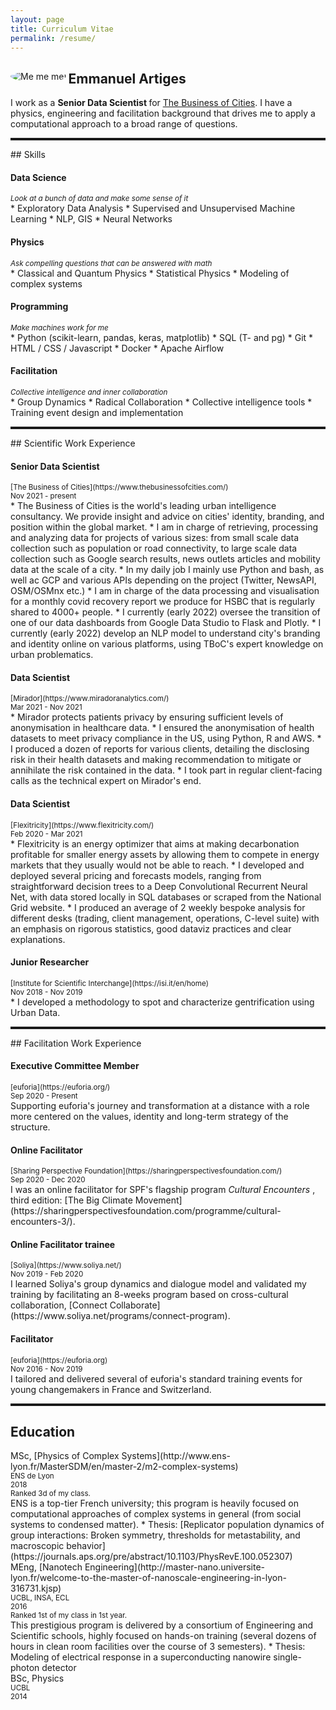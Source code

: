 ```yaml
---
layout: page
title: Curriculum Vitae
permalink: /resume/
---
```


<section class="bio-grid">

<div>
<img class="avatar avatar-circle" src="{{"assets/E_Artiges.jpg" | relative_url }}" alt="Me me me!" align="left" style="border-radius: 50%">
</div>

<div>

# <b> Emmanuel Artiges </b>

I work as a <b> Senior Data Scientist </b> for [The Business of Cities](https://www.thebusinessofcities.com/). I have a physics, engineering and facilitation background that drives me to apply a computational approach to a broad range of questions.

</div>

</section>

<hr style="border:0; border-top: dotted;">

<section>
## Skills

<section class="job-item">
<div class="job-details">
<h4 class="skill-item item-label"> Data Science </h4>
<small class="skill-description"> <i> Look at a bunch of data and make some sense of it </i> </small>
</div>
<div class="job-summary">
* Exploratory Data Analysis
* Supervised and Unsupervised Machine Learning
* NLP, GIS 
* Neural Networks
</div>
</section>

<section class="job-item">
<div class="job-details">
<h4 class="skill-item item-label"> Physics </h4>
<small class="skill-description">  <i> Ask compelling questions that can be answered with math  </i> </small>
</div>
<div class="job-summary">
* Classical and Quantum Physics
* Statistical Physics
* Modeling of complex systems
</div>
</section>

<section class="job-item">
<div class="job-details">
<h4 class="skill-item item-label"> Programming </h4>
<small class="skill-description">  <i> Make machines work for me  </i> </small>
</div>
<div class="job-summary">
* Python (scikit-learn, pandas, keras, matplotlib)
* SQL (T- and pg)
* Git
* HTML / CSS / Javascript
* Docker
* Apache Airflow
</div>
</section>

<section class="job-item">
<div class="job-details">
<h4 class="skill-item item-label"> Facilitation </h4>
<small class="skill-description">  <i> Collective intelligence and inner collaboration </i> </small>
</div>
<div class="job-summary">
* Group Dynamics
* Radical Collaboration
* Collective intelligence tools
* Training event design and implementation
</div>
</section>

</section>

<hr style="border:0; border-top: dotted;">

<section>
## Scientific Work Experience

<section class="job-item">
<div class="job-details">
<h4 class="item-label"> Senior Data Scientist </h4>
<small>[The Business of Cities](https://www.thebusinessofcities.com/) <br>
Nov 2021 - present </small>
</div>
<div class="job-summary">
* The Business of Cities is the world's leading urban intelligence consultancy. We provide insight and advice on cities' identity, branding, and position within the global market.
* I am in charge of retrieving, processing and analyzing data for projects of various sizes: from small scale data collection such as population or road connectivity, to large scale data collection such as Google search results, news outlets articles and mobility data at the scale of a city.
* In my daily job I mainly use Python and bash, as well ac GCP and various APIs depending on the project (Twitter, NewsAPI, OSM/OSMnx etc.)
* I am in charge of the data processing and visualisation for a monthly covid recovery report we produce for HSBC that is regularly shared to 4000+ people.
* I currently (early 2022) oversee the transition of one of our data dashboards from Google Data Studio to Flask and Plotly. 
* I currently (early 2022) develop an NLP model to understand city's branding and identity online on various platforms, using TBoC's expert knowledge on urban problematics.
</div>
</section> 
 
<section class="job-item">
<div class="job-details">
<h4 class="item-label"> Data Scientist </h4>
<small>[Mirador](https://www.miradoranalytics.com/) <br>
Mar 2021 - Nov 2021 </small>
</div>
<div class="job-summary">
* Mirador protects patients privacy by ensuring sufficient levels of anonymisation in healthcare data.
* I ensured the anonymisation of health datasets to meet privacy compliance in the US, using Python, R and AWS.
* I produced a dozen of reports for various clients, detailing the disclosing risk in their health datasets and making recommendation to mitigate or annihilate the risk contained in the data.
* I took part in regular client-facing calls as the technical expert on Mirador's end.
</div>
</section>

<section class="job-item">
<div class="job-details">
<h4 class="item-label"> Data Scientist </h4>
<small>[Flexitricity](https://www.flexitricity.com/) <br>
 Feb 2020 - Mar 2021 </small>
</div>
<div class="job-summary">
* Flexitricity is an energy optimizer that aims at making decarbonation profitable for smaller energy assets by allowing them to compete in energy markets that they usually would not be able to reach.
* I developed and deployed several pricing and forecasts models, ranging from straightforward decision trees to a Deep Convolutional Recurrent Neural Net, with data stored locally in SQL databases or scraped from the National Grid website.
* I produced an average of 2 weekly bespoke analysis for different desks (trading, client management, operations, C-level suite) with an emphasis on rigorous statistics, good dataviz practices and clear explanations.
</div>
</section>

<section class="job-item">
<div class="job-details">
<h4 class="item-label"> Junior Researcher </h4>
<small>[Institute for Scientific Interchange](https://isi.it/en/home) <br>
Nov 2018 - Nov 2019 </small>
</div>
<div class="job-summary">
* I developed a methodology to spot and characterize gentrification using Urban Data.
</div>
</section>

</section>

<hr style="border:0; border-top: dotted;">

<section>
## Facilitation Work Experience

<section class="job-item">
<div class="job-details">
<h4 class="item-label"> Executive Committee Member </h4>
<small>[euforia](https://euforia.org/) <br>
Sep 2020 - Present </small>
</div>
<div class="job-summary">
Supporting euforia's journey and transformation at a distance with a role more centered on the values, identity and long-term strategy of the structure.
</div>
</section>

<section class="job-item">
<div class="job-details">
<h4 class="item-label"> Online Facilitator </h4>
<small>[Sharing Perspective Foundation](https://sharingperspectivesfoundation.com/) <br>
Sep 2020 - Dec 2020 </small>
</div>
<div class="job-summary">
I was an online facilitator for SPF's flagship program <i> Cultural Encounters </i>, third edition: [The Big Climate Movement](https://sharingperspectivesfoundation.com/programme/cultural-encounters-3/).
</div>
</section>


<section class="job-item">
<div class="job-details">
<h4 class="item-label"> Online Facilitator trainee </h4>
<small>[Soliya](https://www.soliya.net/) <br>
Nov 2019 - Feb 2020 </small>
</div>
<div class="job-summary">
I learned Soliya's group dynamics and dialogue model and validated my training by facilitating an 8-weeks program based on cross-cultural collaboration, [Connect Collaborate](https://www.soliya.net/programs/connect-program).
</div>
</section>

<section class="job-item">
<div class="job-details">
<h4 class="item-label"> Facilitator </h4>
<small>[euforia](https://euforia.org) <br>
Nov 2016 - Nov 2019 </small>
</div>
<div class="job-summary">
I tailored and delivered several of euforia's standard training events for young changemakers in France and Switzerland.
</div>
</section>

</section>

<hr style="border:0; border-top: dotted;">

<section>

## Education

<section class="job-item">
<div class="job-details">
MSc, [Physics of Complex Systems](http://www.ens-lyon.fr/MasterSDM/en/master-2/m2-complex-systems) <br>
<small> ENS de Lyon <br>
2018 <br>
Ranked 3d of my class.</small>
</div>
<div class="job-summary">
ENS is a top-tier French university; this program is heavily focused on computational approaches of complex systems in general (from social systems to condensed matter).
* Thesis: [Replicator population dynamics of group interactions: Broken symmetry, thresholds for metastability, and macroscopic behavior](https://journals.aps.org/pre/abstract/10.1103/PhysRevE.100.052307)
</div>
</section>

<section class="job-item">
<div class="job-details">
MEng, [Nanotech Engineering](http://master-nano.universite-lyon.fr/welcome-to-the-master-of-nanoscale-engineering-in-lyon-316731.kjsp) <br>
<small> UCBL, INSA, ECL <br>
2016 <br>
Ranked 1st of my class in 1st year. </small>
</div>
<div class="job-summary">
This prestigious program is delivered by a consortium of Engineering and Scientific schools, highly focused on hands-on training (several dozens of hours in clean room facilities over the course of 3 semesters).
* Thesis: Modeling of electrical response in a superconducting nanowire single-photon detector
</div>
</section>

<section class="job-item">
<div class="job-details">
BSc, Physics <br>
<small> UCBL <br>
2014 <br>
</div>
<div class="job-summary">
</div>
</section>

</section>
